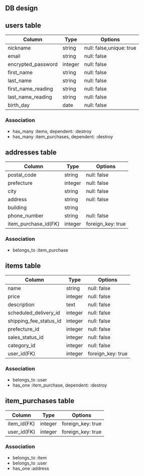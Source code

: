 ## DB design

## users table

| Column             | Type                | Options                 |
|--------------------|---------------------|-------------------------|
| nickname           | string              | null: false,unique: true|
| email              | string              | null: false             |
| encrypted_password | integer             | null: false             |
| first_name         | string              | null: false             |
| last_name          | string              | null: false             |
| first_name_reading | string              | null: false             |
| last_name_reading  | string              | null: false             |
| birth_day          | date             | null: false             |

### Association

- has_many :items, dependent: :destroy
- has_many :item_purchases, dependent: :destroy

## addresses table

| Column       | Type    | Options           |
|--------------|---------|-------------------|
| postal_code  | string  | null: false       |
| prefecture   | integer | null: false       |
| city         | string  | null: false       |
| address      | string  | null: false       |
| building     | string  |                   |
| phone_number | string  | null: false       |
| item_purchase_id(FK)  | integer | foreign_key: true |

### Association

- belongs_to :item_purchase

## items table

| Column                              | Type       | Options           |
|-------------------------------------|------------|-------------------|
| name                                | string     | null: false       |
| price                               | integer    | null: false       |
| description                         | text       | null: false       |
| scheduled_delivery_id               | integer    | null: false       |
| shipping_fee_status_id              | integer    | null: false       |
| prefecture_id                       | integer    | null: false       |
| sales_status_id                     | integer    | null: false       |
| category_id                         | integer    | null: false       |
| user_id(FK)                         | integer    | foreign_key: true |

### Association

- belongs_to :user
- has_one :item_purchase, dependent: :destroy

## item_purchases table

| Column      | Type    | Options           |
|-------------|---------|-------------------|
| item_id(FK) | integer | foreign_key: true |
| user_id(FK) | integer | foreign_key: true |

### Association

- belongs_to :item
- belongs_to :user
- has_one :address

